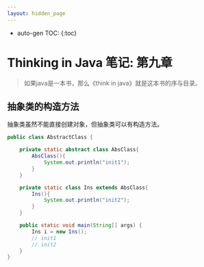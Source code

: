 ```yaml
---
layout: hidden_page
---
```


* auto-gen TOC:
{:toc}
# Thinking in Java 笔记: 第九章

>   如果java是一本书，那么《think in java》就是这本书的序与目录。



## 抽象类的构造方法

抽象类虽然不能直接创建对象，但抽象类可以有构造方法。

```java
public class AbstractClass {

	private static abstract class AbsClass{
		AbsClass(){
			System.out.println("init1");
		}
	}

	private static class Ins extends AbsClass{
		Ins(){
			System.out.println("init2");
		}
	}

	public static void main(String[] args) {
		Ins i = new Ins();
		// init1
		// init2
	}
}
```

